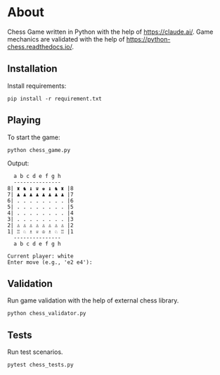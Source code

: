# About

Chess Game written in Python with the help of https://claude.ai/. Game mechanics are validated with the help of https://python-chess.readthedocs.io/. 

## Installation

Install requirements:
```
pip install -r requirement.txt
```

## Playing

To start the game:
```
python chess_game.py
```

Output:
```
  a b c d e f g h
  ---------------
8| ♜ ♞ ♝ ♛ ♚ ♝ ♞ ♜ |8
7| ♟ ♟ ♟ ♟ ♟ ♟ ♟ ♟ |7
6| . . . . . . . . |6
5| . . . . . . . . |5
4| . . . . . . . . |4
3| . . . . . . . . |3
2| ♙ ♙ ♙ ♙ ♙ ♙ ♙ ♙ |2
1| ♖ ♘ ♗ ♕ ♔ ♗ ♘ ♖ |1
  ---------------
  a b c d e f g h

Current player: white
Enter move (e.g., 'e2 e4'):
```



## Validation

Run game validation with the help of external chess library.
```
python chess_validator.py
```

## Tests

Run test scenarios.
```
pytest chess_tests.py
```
